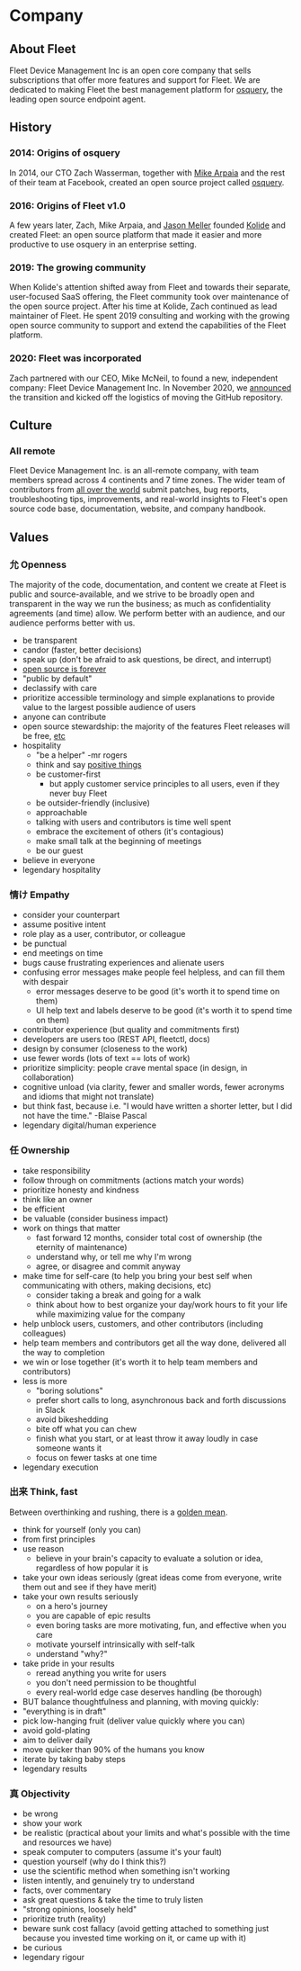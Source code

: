 # Company

## About Fleet

Fleet Device Management Inc is an open core company that sells subscriptions that offer more features and support for Fleet.
We are dedicated to making Fleet the best management platform for [osquery](https://osquery.io), the leading open source endpoint agent.

## History

### 2014: Origins of osquery
In 2014, our CTO Zach Wasserman, together with [Mike Arpaia](https://twitter.com/mikearpaia/status/1357455391588839424) and the rest of their team at Facebook, created an open source project called [osquery](https://osquery.io).

### 2016: Origins of Fleet v1.0
A few years later, Zach, Mike Arpaia, and [Jason Meller](https://honest.security) founded [Kolide](https://kolide.com) and created Fleet: an open source platform that made it easier and more productive to use osquery in an enterprise setting.

### 2019: The growing community
When Kolide's attention shifted away from Fleet and towards their separate, user-focused SaaS offering, the Fleet community took over maintenance of the open source project. After his time at Kolide, Zach continued as lead maintainer of Fleet.  He spent 2019 consulting and working with the growing open source community to support and extend the capabilities of the Fleet platform.

### 2020: Fleet was incorporated
Zach partnered with our CEO, Mike McNeil, to found a new, independent company: Fleet Device Management Inc.  In November 2020, we [announced](https://medium.com/fleetdm/a-new-fleet-d4096c7de978) the transition and kicked off the logistics of moving the GitHub repository.


## Culture

### All remote
Fleet Device Management Inc. is an all-remote company, with team members spread across 4 continents and 7 time zones.  The wider team of contributors from [all over the world](https://github.com/fleetdm/fleet/graphs/contributors) submit patches, bug reports, troubleshooting tips, improvements, and real-world insights to Fleet's open source code base, documentation, website, and company handbook.


## Values

### 允 Openness

The majority of the code, documentation, and content we create at Fleet is public and source-available, and we strive to be broadly open and transparent in the way we run the business; as much as confidentiality agreements (and time) allow. We perform better with an audience, and our audience performs better with us.

- be transparent
- candor (faster, better decisions)
- speak up (don't be afraid to ask questions, be direct, and interrupt)
- [open source is forever](https://twitter.com/mikermcneil/status/1476799587423772674)
- "public by default"
- declassify with care
- prioritize accessible terminology and simple explanations to provide value to the largest possible audience of users
- anyone can contribute
- open source stewardship: the majority of the features Fleet releases will be free, [etc](https://fleetdm.com/pricing)
- hospitality
  - "be a helper"   -mr rogers
  - think and say [positive things](https://www.theatlantic.com/family/archive/2018/06/mr-rogers-neighborhood-talking-to-kids/562352/)
  - be customer-first
    - but apply customer service principles to all users, even if they never buy Fleet
  - be outsider-friendly (inclusive)
  - approachable
  - talking with users and contributors is time well spent
  - embrace the excitement of others (it's contagious)
  - make small talk at the beginning of meetings
  - be our guest
- believe in everyone
- legendary hospitality

### 情け Empathy
- consider your counterpart
- assume positive intent
- role play as a user, contributor, or colleague
- be punctual
- end meetings on time
- bugs cause frustrating experiences and alienate users
- confusing error messages make people feel helpless, and can fill them with despair
  - error messages deserve to be good (it's worth it to spend time on them)
  - UI help text and labels deserve to be good (it's worth it to spend time on them)
- contributor experience (but quality and commitments first)
- developers are users too (REST API, fleetctl, docs)
- design by consumer (closeness to the work)
- use fewer words (lots of text == lots of work)
- prioritize simplicity: people crave mental space (in design, in collaboration)
- cognitive unload (via clarity, fewer and smaller words, fewer acronyms and idioms that might not translate)
- but think fast, because i.e. "I would have written a shorter letter, but I did not have the time." -Blaise Pascal
- legendary digital/human experience

### 任 Ownership
- take responsibility
- follow through on commitments (actions match your words)
- prioritize honesty and kindness
- think like an owner
- be efficient
- be valuable (consider business impact)
- work on things that matter
  - fast forward 12 months, consider total cost of ownership (the eternity of maintenance)
  - understand why, or tell me why I'm wrong
  - agree, or disagree and commit anyway
- make time for self-care (to help you bring your best self when communicating with others, making decisions, etc)
   - consider taking a break and going for a walk
   - think about how to best organize your day/work hours to fit your life while maximizing value for the company
- help unblock users, customers, and other contributors (including colleagues)
- help team members and contributors get all the way done, delivered all the way to completion
- we win or lose together (it's worth it to help team members and contributors)
- less is more
  - "boring solutions"
  - prefer short calls to long, asynchronous back and forth discussions in Slack
  - avoid bikeshedding
  - bite off what you can chew
  - finish what you start, or at least throw it away loudly in case someone wants it
  - focus on fewer tasks at one time
- legendary execution

### 出来 Think, fast

Between overthinking and rushing, there is a [golden mean](https://en.wikipedia.org/wiki/Golden_mean_(philosophy)).

- think for yourself (only you can)
- from first principles
- use reason
  - believe in your brain's capacity to evaluate a solution or idea, regardless of how popular it is
- take your own ideas seriously (great ideas come from everyone, write them out and see if they have merit)
- take your own results seriously
  - on a hero's journey
  - you are capable of epic results
  - even boring tasks are more motivating, fun, and effective when you care
  - motivate yourself intrinsically with self-talk
  - understand "why?"
- take pride in your results
  - reread anything you write for users
  - you don't need permission to be thoughtful
  - every real-world edge case deserves handling (be thorough)
- BUT balance thoughtfulness and planning, with moving quickly:
- "everything is in draft"
- pick low-hanging fruit (deliver value quickly where you can)
- avoid gold-plating
- aim to deliver daily
- move quicker than 90% of the humans you know
- iterate by taking baby steps
- legendary results


### 真 Objectivity
- be wrong
- show your work
- be realistic (practical about your limits and what's possible with the time and resources we have)
- speak computer to computers (assume it's your fault)
- question yourself (why do I think this?)
- use the scientific method when something isn't working
- listen intently, and genuinely try to understand
- facts, over commentary
- ask great questions & take the time to truly listen
- "strong opinions, loosely held"
- prioritize truth (reality)
- beware sunk cost fallacy (avoid getting attached to something just because you invested time working on it, or came up with it)
- be curious
- legendary rigour



<meta name="maintainedBy" value="mikermcneil">
